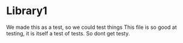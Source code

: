 Library1
========

We made this as a test, so we could test things
This file is so good at testing, it is itself a test of tests. So dont get testy.
